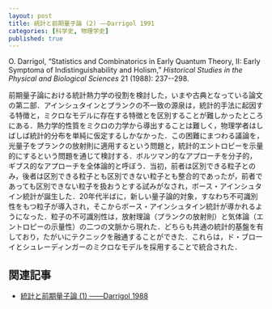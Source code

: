 ```yaml
---
layout: post
title: 統計と前期量子論 (2) ——Darrigol 1991
categories: [科学史, 物理学史]
published: true
---
```


O. Darrigol, “Statistics and Combinatorics in Early Quantum Theory, II: Early Symptoma of Indistinguishability and Holism,” _Historical Studies in the Physical and Biological Sciences_ 21 (1988): 237--298.

前期量子論における統計熱力学の役割を検討した，いまや古典となっている論文の第二部．アインシュタインとプランクの不一致の源泉は，統計的手法に起因する特徴と，ミクロなモデルに存在する特徴とを区別することが難しかったところにある．熱力学的性質をミクロの力学から導出することは難しく，物理学者はしばしば統計的分布を単純に仮定するしかなかった．この困難にまつわる議論を，光量子をプランクの放射則に適用するという問題と，統計的エントロピーを示量的にするという問題を通じて検討する．ボルツマン的なアプローチを分子的，ギブス的なアプローチを全体論的と呼ぼう．当初，前者は区別できる粒子とのみ，後者は区別できる粒子とも区別できない粒子とも整合的であったが，前者であっても区別できない粒子を扱おうとする試みがなされ，ボース・アインシュタイン統計が誕生した．20年代半ばに，新しい量子論的対象，すなわち不可識別性をもつ粒子が導入され，そこからボース・アインシュタイン統計が導かれるようになった．粒子の不可識別性は，放射理論（プランクの放射則）と気体論（エントロピーの示量性）の二つの文脈から現れた．どちらも共通の統計的基盤を有しており，たがいにテクニックを融通することができた．これらは，ド・ブローイとシュレーディンガーのミクロなモデルを採用することで統合された．

<!-- * 不可識別性についての予備的注意 -->
<!-- * いくつかの組み合わせ論の式 -->
<!-- * ボルツマンの組合せ論（1877） -->
<!-- 1 熱放射 -->
<!-- * もともとの概念 -->
<!--   * プランクの組合せ論（1900） -->
<!--   * アインシュタインの光量子 -->
<!--   * エーレンフェストとデバイの量子波 -->
<!--   * エーレンフェストとナタンソンのプランク組合せ論に対する見解 -->
<!-- * 逸脱 -->
<!--   * プランクの組合せ論の逸脱 -->
<!--   * 空間的に相関がある光量子 -->
<!-- 2 気体論 -->
<!-- * エントロピーの示量性 -->
<!--   * 明白な性質 -->
<!--   * いわゆるギブスのパラドクス -->
<!--   * 統計熱力学におけるエントロピーの示量性 -->
<!-- * 絶対エントロピー -->
<!--   * 化学定数 -->
<!--   * 絶対順列 -->
<!--   * プランクの熱狂 -->
<!--   * 化学定数の別の導出 -->
<!--   * テトローデの不可識別性 -->
<!-- * プランクの量子気体論 -->
<!--   * ギブスへの転向 -->
<!--   * 縮退と不可識別性 -->
<!--   * エーレンフェストの批判 -->
<!--   * 見解の相違 -->
<!-- 3 気体論と光量子の理論の最終的な総合 -->
<!-- * ド・ブローイの「波動と結びついた原子」 -->
<!-- * アインシュタイン気体 -->
<!-- * プランクとシュレーディンガーの反応 -->

<!-- テトローデ（オランダ人）はザックールと同様に，ネルンストの化学定数を統計的に解釈しようとしたが，その方法は違っていた．すなわち，ザックールはボルツマン的な統計力学を使っていたのだが，テトローデはギブスによるエントロピー表式から出発していた．いずれにせよ，両者とも同じ表式に到達し，それゆえ彼らの結果は「ザックール・テトローデの式」と呼ばれる．だがここで，粒子の不可識別性と量子化を導入する順番に注意しなければならない．粒子の不可識別性の導入は，しかし，ローレンツには不評だった（なぜN!で割らなければならないのか）．この点についてはPostmaの貢献があったが，それは物理的というよりも数学的であった． -->

<!-- プランクの量子気体論．それはギブスへの転向であると同時に，粒子の不可識別性を擁護することへの転向でもあった． -->

## 関連記事

* [統計と前期量子論 (1) ——Darrigol 1988](http://hinaba.org/mikro-und-makro/2017/09/14/01.html)
